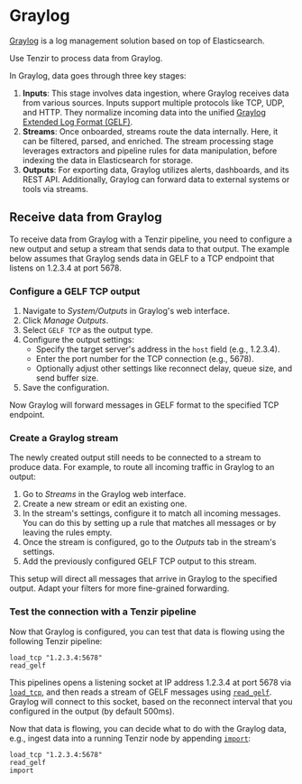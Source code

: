 # Graylog

[Graylog](https://graylog.org/) is a log management solution based on top of
Elasticsearch.

Use Tenzir to process data from Graylog.

In Graylog, data goes through three key stages:

1. **Inputs**: This stage involves data ingestion, where Graylog receives data
   from various sources. Inputs support multiple protocols like TCP, UDP, and
   HTTP. They normalize incoming data into the unified [Graylog Extended Log
   Format (GELF)][gelf].
2. **Streams**: Once onboarded, streams route the data internally. Here,
   it can be filtered, parsed, and enriched. The stream processing stage
   leverages extractors and pipeline rules for data manipulation, before
   indexing the data in Elasticsearch for storage.
3. **Outputs**: For exporting data, Graylog utilizes alerts, dashboards, and its
   REST API. Additionally, Graylog can forward data to external systems or tools
   via streams.

[gelf]: ../formats/gelf.md

## Receive data from Graylog

To receive data from Graylog with a Tenzir pipeline, you need to configure a new
output and setup a stream that sends data to that output. The example below
assumes that Graylog sends data in GELF to a TCP endpoint that listens on
1.2.3.4 at port 5678.

### Configure a GELF TCP output

1. Navigate to *System/Outputs* in Graylog's web interface.
2. Click *Manage Outputs*.
3. Select `GELF TCP` as the output type.
4. Configure the output settings:
   - Specify the target server's address in the `host` field (e.g., 1.2.3.4).
   - Enter the port number for the TCP connection (e.g., 5678).
   - Optionally adjust other settings like reconnect delay, queue size, and send
     buffer size.
5. Save the configuration.

Now Graylog will forward messages in GELF format to the specified TCP endpoint.

### Create a Graylog stream

The newly created output still needs to be connected to a stream to produce
data. For example, to route all incoming traffic in Graylog to an output:

1. Go to *Streams* in the Graylog web interface.
2. Create a new stream or edit an existing one.
3. In the stream's settings, configure it to match all incoming messages. You
   can do this by setting up a rule that matches all messages or by leaving the
   rules empty.
4. Once the stream is configured, go to the *Outputs* tab in the stream's
   settings.
5. Add the previously configured GELF TCP output to this stream.

This setup will direct all messages that arrive in Graylog to the specified
output. Adapt your filters for more fine-grained forwarding.

### Test the connection with a Tenzir pipeline

Now that Graylog is configured, you can test that data is flowing using the
following Tenzir pipeline:

```tql
load_tcp "1.2.3.4:5678"
read_gelf
```

This pipelines opens a listening socket at IP address 1.2.3.4 at port 5678 via
[`load_tcp`](../tql2/operators/load_tcp.md), and then reads a stream of GELF
messages using [`read_gelf`](../tql2/operators/read_gelf.md). Graylog will
connect to this socket, based on the reconnect interval that you configured in
the output (by default 500ms).

Now that data is flowing, you can decide what to do with the Graylog data, e.g.,
ingest data into a running Tenzir node by appending
[`import`](../tql2/operators/import.md):

```tql
load_tcp "1.2.3.4:5678"
read_gelf
import
```
